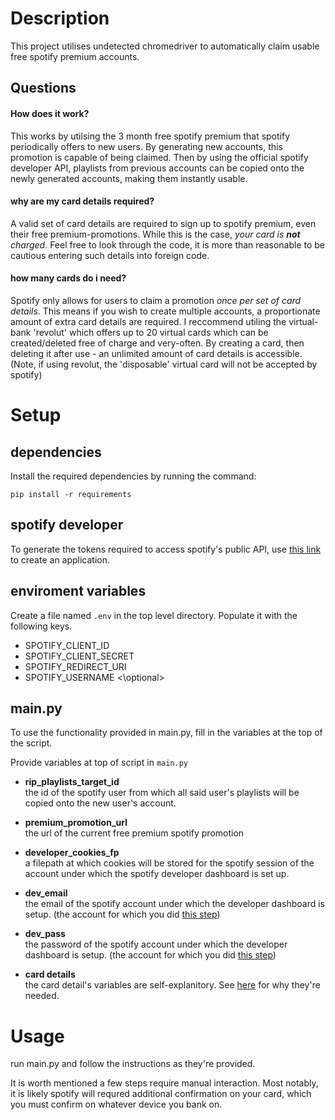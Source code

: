 # Description
This project utilises undetected chromedriver to automatically claim usable free spotify premium accounts.

## Questions
#### How does it work?
This works by utilsing the 3 month free spotify premium that spotify periodically offers to new users. By generating new accounts, this promotion is capable of being claimed. Then by using the official spotify developer API, playlists from previous accounts can be copied onto the newly generated accounts, making them instantly usable.

#### why are my card details required?
A valid set of card details are required to sign up to spotify premium, even their free premium-promotions. While this is the case, *your card is* __*not*__ *charged*. Feel free to look through the code, it is more than reasonable to be cautious entering such details into foreign code.

#### how many cards do i need?
Spotify only allows for users to claim a promotion *once per set of card details*. This means if you wish to create multiple accounts, a proportionate amount of extra card details are required. I reccommend utiling the virtual-bank 'revolut' which offers up to 20 virtual cards which can be created/deleted free of charge and very-often. By creating a card, then deleting it after use - an unlimited amount of card details is accessible. (Note, if using revolut, the 'disposable' virtual card will not be accepted by spotify)


# Setup

## dependencies
Install the required dependencies by running the command:

`pip install -r requirements`


## spotify developer
To generate the tokens required to access spotify's public API, use [this link](https://developer.spotify.com/dashboard/create) to create an application.


## enviroment variables
Create a file named `.env` in the top level directory. Populate it with the following keys.
- SPOTIFY_CLIENT_ID
- SPOTIFY_CLIENT_SECRET
- SPOTIFY_REDIRECT_URI 
- SPOTIFY_USERNAME <\optional> 

## main.py
To use the functionality provided in main.py, fill in the variables at the top of the script.

Provide variables at top of script in `main.py`

- **rip_playlists_target_id**\
the id of the spotify user from which all said user's playlists will be copied onto the new user's account.
- **premium_promotion_url**\
the url of the current free premium spotify promotion

- **developer_cookies_fp**\
a filepath at which cookies will be stored for the spotify session of the account under which the spotify developer dashboard is set up.

- **dev_email**\
the email of the spotify account under which the developer dashboard is setup. (the account for which you did [this step](#spotify-developer))

- **dev_pass**\
the password of the spotify account under which the developer dashboard is setup. (the account for which you did [this step](#spotify-developer))

- **card details**\
the card detail's variables are self-explanitory. See [here](#why-are-my-card-details-required) for why they're needed.



# Usage
run main.py and follow the instructions as they're provided.

It is worth mentioned a few steps require manual interaction. Most notably, it is likely spotify will requred additional confirmation on your card, which you must confirm on whatever device you bank on.

